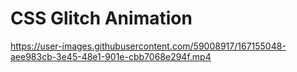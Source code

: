 # CSS Glitch Animation

https://user-images.githubusercontent.com/59008917/167155048-aee983cb-3e45-48e1-901e-cbb7068e294f.mp4
